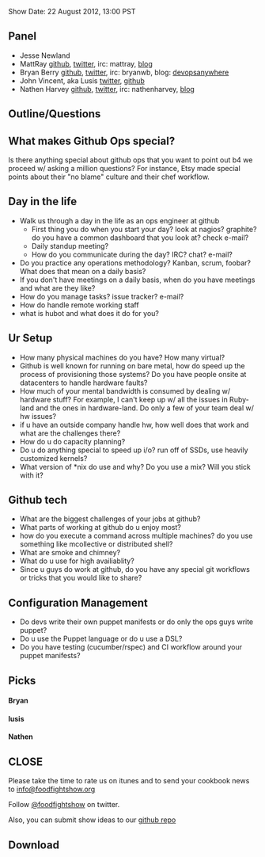 Show Date:  22 August 2012, 13:00 PST

Panel<a name="panel"></a>
-----

* Jesse Newland
* MattRay [github](http://github.com/mattray), [twitter](http://twitter.com/mattray), irc: mattray, [blog](http://www.leastresistance.net/)
* Bryan Berry [github](http://github.com/bryanwb), [twitter](http://twitter.com/bryanwb), irc: bryanwb, blog: [devopsanywhere](http://devopsanywhere.blogspot.com)
* John Vincent, aka Lusis [twitter](https://twitter.com/#!/lusis), [github](https://github.com/lusis)
* Nathen Harvey [github](http://github.com/nathenharvey), [twitter](http://twitter.com/nathenharvey), irc: nathenharvey, [blog](http://nathenharvey.com)


Outline/Questions
-----------------

What makes Github Ops special?
----------------------------

Is there anything special about github ops that you want to point out
b4 we proceed w/ asking a million questions? For instance, Etsy made 
special points about their "no blame" culture and their chef workflow.

Day in the life
---------------

* Walk us through a day in the life as an ops engineer at github
     * First thing you do when you start your day? look at nagios?
     graphite? do you have a common dashboard that you look at? check e-mail?
     * Daily standup meeting?
     * How do you communicate during the day? IRC? chat? e-mail?
* Do you practice any operations methodology? Kanban, scrum, foobar?
   What does that mean on a daily basis?
* If you don't have meetings on a daily basis, when do you have
  meetings and what are they like?
* How do you manage tasks? issue tracker? e-mail?
* How do handle remote working staff
* what is hubot and what does it do for you?

Ur Setup
---------

* How many physical machines do you have? How many virtual?
* Github is well known for running on bare metal, how do speed up the
  process of provisioning those systems? Do you have people onsite at
  datacenters to handle hardware faults?
* How much of your mental bandwidth is consumed by dealing w/ hardware
  stuff? For example, I can't keep up w/ all the issues in Ruby-land
  and the ones in hardware-land. Do only a few of your team deal w/ hw issues?
* if u have an outside company  handle hw, how well does that work and
  what are the challenges there?
* How do u do capacity planning?
* Do u do anything special to speed up i/o? run off of SSDs, use
  heavily customized kernels?
* What version of *nix do use and why? Do you use a mix? Will you stick
with it?


Github tech
----------

* What are the biggest challenges of your jobs at github?
* What parts of working at github do u enjoy most?
* how do you execute a command across multiple machines? do you use
  something like mcollective or distributed shell?
* What are smoke and chimney?
* What do u use for high availiablity?
* Since u guys do work at github, do you have any special git
  workflows or tricks that you would like to share?


Configuration Management
----------------------

* Do devs write their own puppet manifests or do only the ops guys
  write puppet?
* Do u use the Puppet language or do u use a DSL?
* Do you have testing (cucumber/rspec) and CI workflow around your
  puppet manifests?

 

Picks<a name="picks"></a>
-----

#### Bryan  

#### lusis  

#### Nathen  



CLOSE
-----

Please take the time to rate us on itunes and to send your cookbook
news to info@foodfightshow.org

Follow [@foodfightshow](http://twitter.com/foodfightshow) on twitter.

Also, you can submit show ideas to our [github repo](https://github.com/foodfight/showz)



Download
--------
